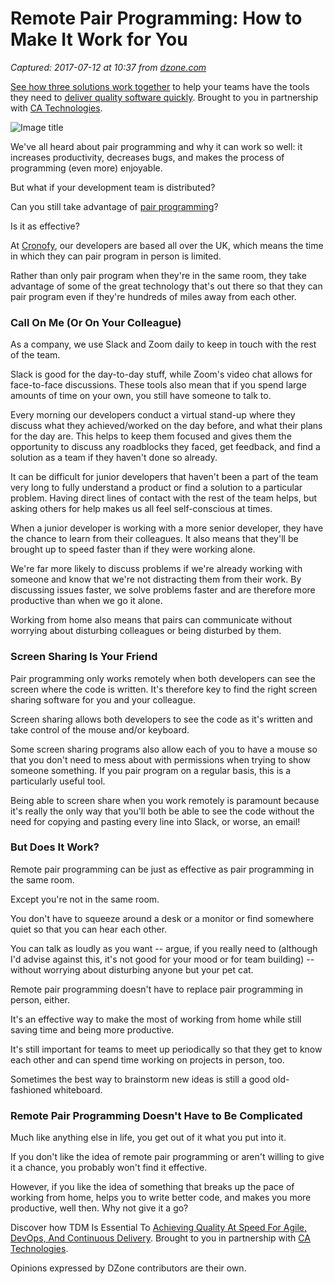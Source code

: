 # Remote Pair Programming: How to Make It Work for You

_Captured: 2017-07-12 at 10:37 from [dzone.com](https://dzone.com/articles/remote-pair-programming-how-to-make-it-work-for-yo?edition=306252&utm_source=Daily%20Digest&utm_medium=email&utm_campaign=dd%202017-07-11)_

[See how three solutions work together](https://dzone.com/go?i=204124&u=https%3A%2F%2Fad.doubleclick.net%2Fddm%2Ftrackclk%2FN6040.130331DZONE%2FB11226848.150413346%3Bdc_trk_aid%3D321098505%3Bdc_trk_cid%3D81553809%3Bdc_lat%3D%3Bdc_rdid%3D%3Btag_for_child_directed_treatment%3D) to help your teams have the tools they need to [deliver quality software quickly](https://dzone.com/go?i=204124&u=https%3A%2F%2Fad.doubleclick.net%2Fddm%2Ftrackclk%2FN6040.130331DZONE%2FB11226848.150123399%3Bdc_trk_aid%3D321096583%3Bdc_trk_cid%3D81552442%3Bdc_lat%3D%3Bdc_rdid%3D%3Btag_for_child_directed_treatment%3D). Brought to you in partnership with [CA Technologies](https://dzone.com/go?i=204124&u=https%3A%2F%2Fad.doubleclick.net%2Fddm%2Ftrackclk%2FN6040.130331DZONE%2FB11226848.150413346%3Bdc_trk_aid%3D321098505%3Bdc_trk_cid%3D81553809%3Bdc_lat%3D%3Bdc_rdid%3D%3Btag_for_child_directed_treatment%3D).

![Image title](https://cdn-images-1.medium.com/max/2000/1*PioKMlNhAaWVBxTZApmABg.jpeg)

We've all heard about pair programming and why it can work so well: it increases productivity, decreases bugs, and makes the process of programming (even more) enjoyable.

But what if your development team is distributed?

Can you still take advantage of [pair programming](https://www.cronofy.com/blog/pair-programming/)?

Is it as effective?

At [Cronofy](http://cronofy.com), our developers are based all over the UK, which means the time in which they can pair program in person is limited.

Rather than only pair program when they're in the same room, they take advantage of some of the great technology that's out there so that they can pair program even if they're hundreds of miles away from each other.

### Call On Me (Or On Your Colleague)

As a company, we use Slack and Zoom daily to keep in touch with the rest of the team.

Slack is good for the day-to-day stuff, while Zoom's video chat allows for face-to-face discussions. These tools also mean that if you spend large amounts of time on your own, you still have someone to talk to.

Every morning our developers conduct a virtual stand-up where they discuss what they achieved/worked on the day before, and what their plans for the day are. This helps to keep them focused and gives them the opportunity to discuss any roadblocks they faced, get feedback, and find a solution as a team if they haven't done so already.

It can be difficult for junior developers that haven't been a part of the team very long to fully understand a product or find a solution to a particular problem. Having direct lines of contact with the rest of the team helps, but asking others for help makes us all feel self-conscious at times.

When a junior developer is working with a more senior developer, they have the chance to learn from their colleagues. It also means that they'll be brought up to speed faster than if they were working alone.

We're far more likely to discuss problems if we're already working with someone and know that we're not distracting them from their work. By discussing issues faster, we solve problems faster and are therefore more productive than when we go it alone.

Working from home also means that pairs can communicate without worrying about disturbing colleagues or being disturbed by them.

### Screen Sharing Is Your Friend

Pair programming only works remotely when both developers can see the screen where the code is written. It's therefore key to find the right screen sharing software for you and your colleague.

Screen sharing allows both developers to see the code as it's written and take control of the mouse and/or keyboard.

Some screen sharing programs also allow each of you to have a mouse so that you don't need to mess about with permissions when trying to show someone something. If you pair program on a regular basis, this is a particularly useful tool.

Being able to screen share when you work remotely is paramount because it's really the only way that you'll both be able to see the code without the need for copying and pasting every line into Slack, or worse, an email!

### But Does It Work?

Remote pair programming can be just as effective as pair programming in the same room.

Except you're not in the same room.

You don't have to squeeze around a desk or a monitor or find somewhere quiet so that you can hear each other.

You can talk as loudly as you want -- argue, if you really need to (although I'd advise against this, it's not good for your mood or for team building) -- without worrying about disturbing anyone but your pet cat.

Remote pair programming doesn't have to replace pair programming in person, either.

It's an effective way to make the most of working from home while still saving time and being more productive.

It's still important for teams to meet up periodically so that they get to know each other and can spend time working on projects in person, too.

Sometimes the best way to brainstorm new ideas is still a good old-fashioned whiteboard.

### Remote Pair Programming Doesn't Have to Be Complicated

Much like anything else in life, you get out of it what you put into it.

If you don't like the idea of remote pair programming or aren't willing to give it a chance, you probably won't find it effective.

However, if you like the idea of something that breaks up the pace of working from home, helps you to write better code, and makes you more productive, well then. Why not give it a go?

Discover how TDM Is Essential To [Achieving Quality At Speed For Agile, DevOps, And Continuous Delivery](https://dzone.com/go?i=204125&u=https%3A%2F%2Fad.doubleclick.net%2Fddm%2Ftrackclk%2FN6040.130331DZONE%2FB11226848.150413345%3Bdc_trk_aid%3D321095198%3Bdc_trk_cid%3D81552443%3Bdc_lat%3D%3Bdc_rdid%3D%3Btag_for_child_directed_treatment%3D). Brought to you in partnership with [CA Technologies](https://dzone.com/go?i=204125&u=https%3A%2F%2Fad.doubleclick.net%2Fddm%2Ftrackclk%2FN6040.130331DZONE%2FB11226848.150413345%3Bdc_trk_aid%3D321095198%3Bdc_trk_cid%3D81552443%3Bdc_lat%3D%3Bdc_rdid%3D%3Btag_for_child_directed_treatment%3D).

Opinions expressed by DZone contributors are their own.
